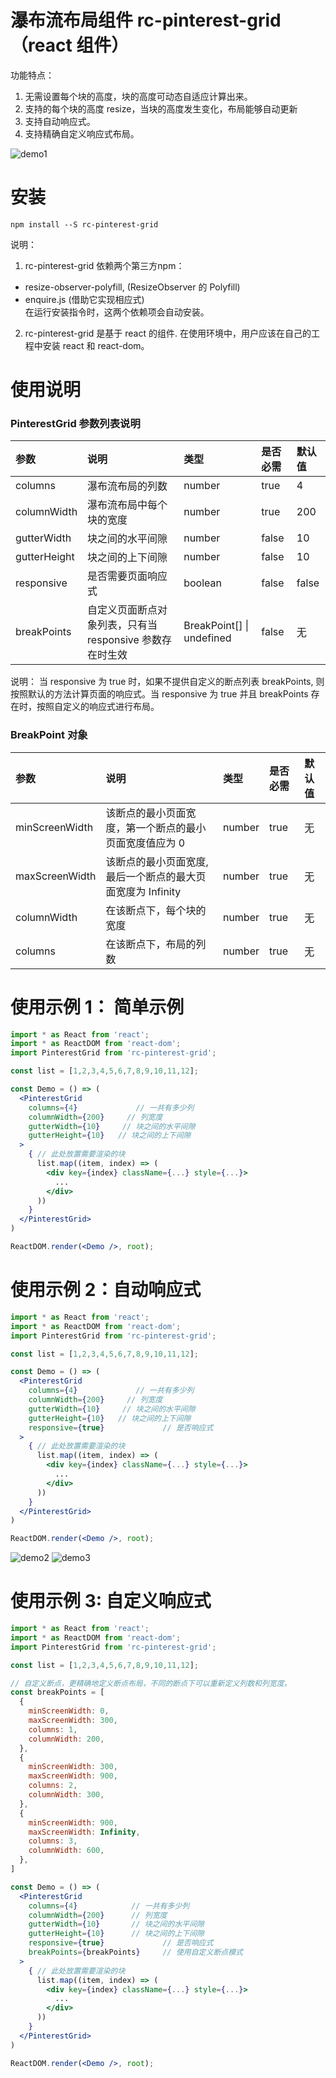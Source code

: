 # 瀑布流布局组件 rc-pinterest-grid（react 组件）
功能特点：
1. 无需设置每个块的高度，块的高度可动态自适应计算出来。
2. 支持的每个块的高度 resize，当块的高度发生变化，布局能够自动更新
3. 支持自动响应式。
4. 支持精确自定义响应式布局。

![demo1](https://github.com/wangmengHB/rc-pinterest-grid/blob/master/images/demo1.png)

# 安装
```
npm install --S rc-pinterest-grid
```
说明：  
1. rc-pinterest-grid 依赖两个第三方npm：
  * resize-observer-polyfill, (ResizeObserver 的 Polyfill)  
  * enquire.js (借助它实现相应式)   
在运行安装指令时，这两个依赖项会自动安装。  
2. rc-pinterest-grid 是基于 react 的组件. 在使用环境中，用户应该在自己的工程中安装 react 和 react-dom。


# 使用说明
### PinterestGrid 参数列表说明
| 参数     | 说明     | 类型     |  是否必需  | 默认值 |
| :----- | :------- | :------- | :----- | :----- |
| columns | 瀑布流布局的列数 | number | true  | 4     |
| columnWidth | 瀑布流布局中每个块的宽度 | number | true | 200 |
| gutterWidth | 块之间的水平间隙 | number | false  | 10     |
| gutterHeight | 块之间的上下间隙 | number | false | 10  |
| responsive  | 是否需要页面响应式  | boolean  | false  | false    |
| breakPoints | 自定义页面断点对象列表，只有当 responsive 参数存在时生效 | BreakPoint[]  &#124; undefined | false   |   无   |

说明： 当 responsive 为 true 时，如果不提供自定义的断点列表 breakPoints, 则按照默认的方法计算页面的响应式。当 responsive 为 true 并且 breakPoints 存在时，按照自定义的响应式进行布局。

### BreakPoint 对象
| 参数     | 说明     | 类型     |  是否必需  | 默认值 |
| :------- | :------- | :------- | :----- | :----- |
| minScreenWidth | 该断点的最小页面宽度，第一个断点的最小页面宽度值应为 0 | number | true  | 无     |
| maxScreenWidth | 该断点的最小页面宽度, 最后一个断点的最大页面宽度为 Infinity | number | true  | 无 |
| columnWidth  | 在该断点下，每个块的宽度  | number  | true  | 无    |
| columns | 在该断点下，布局的列数 | number | true   |   无   |


# 使用示例 1： 简单示例
```jsx
import * as React from 'react';
import * as ReactDOM from 'react-dom';
import PinterestGrid from 'rc-pinterest-grid';

const list = [1,2,3,4,5,6,7,8,9,10,11,12];

const Demo = () => (
  <PinterestGrid
    columns={4}             // 一共有多少列
    columnWidth={200}     // 列宽度
    gutterWidth={10}     // 块之间的水平间隙
    gutterHeight={10}   // 块之间的上下间隙
  >
    { // 此处放置需要渲染的块
      list.map((item, index) => (
        <div key={index} className={...} style={...}>
          ...
        </div>
      ))
    }
  </PinterestGrid>
)

ReactDOM.render(<Demo />, root);

```

# 使用示例 2：自动响应式
```jsx
import * as React from 'react';
import * as ReactDOM from 'react-dom';
import PinterestGrid from 'rc-pinterest-grid';

const list = [1,2,3,4,5,6,7,8,9,10,11,12];

const Demo = () => (
  <PinterestGrid
    columns={4}             // 一共有多少列
    columnWidth={200}     // 列宽度
    gutterWidth={10}     // 块之间的水平间隙
    gutterHeight={10}   // 块之间的上下间隙
    responsive={true}             // 是否响应式
  >
    { // 此处放置需要渲染的块
      list.map((item, index) => (
        <div key={index} className={...} style={...}>
          ...
        </div>
      ))
    }
  </PinterestGrid>
)

ReactDOM.render(<Demo />, root);
```
![demo2](https://github.com/wangmengHB/rc-pinterest-grid/blob/master/images/demo2.png)
![demo3](https://github.com/wangmengHB/rc-pinterest-grid/blob/master/images/demo3.png)


# 使用示例 3: 自定义响应式
```jsx
import * as React from 'react';
import * as ReactDOM from 'react-dom';
import PinterestGrid from 'rc-pinterest-grid';

const list = [1,2,3,4,5,6,7,8,9,10,11,12];

// 自定义断点，更精确地定义断点布局，不同的断点下可以重新定义列数和列宽度。
const breakPoints = [
  {
    minScreenWidth: 0,
    maxScreenWidth: 300,
    columns: 1,
    columnWidth: 200,
  },
  {
    minScreenWidth: 300,
    maxScreenWidth: 900,
    columns: 2,
    columnWidth: 300,
  },
  {
    minScreenWidth: 900,
    maxScreenWidth: Infinity,
    columns: 3,
    columnWidth: 600,
  },
]

const Demo = () => (
  <PinterestGrid
    columns={4}            // 一共有多少列
    columnWidth={200}      // 列宽度
    gutterWidth={10}       // 块之间的水平间隙
    gutterHeight={10}      // 块之间的上下间隙
    responsive={true}             // 是否响应式
    breakPoints={breakPoints}     // 使用自定义断点模式
  >
    { // 此处放置需要渲染的块
      list.map((item, index) => (
        <div key={index} className={...} style={...}>
          ...
        </div>
      ))
    }
  </PinterestGrid>
)

ReactDOM.render(<Demo />, root);
```



